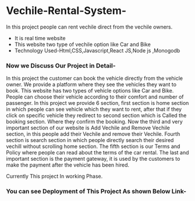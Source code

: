 # Vechile-Rental-System-
In this project people can rent vechile direct from the vechile owners.
<ul>
  <li> It is real time website</li>
  <li>This website two type of vechile option like Car and Bike</li>
  <li> Technology Used-Html,CSS,Javascript,React JS,Node js ,Monogodb</li>
</ul>
<h3>Now we Discuss Our Project in Detail-</h3>
<p>In this project the customer can book the vehicle directly from the vehicle owner. We provide a platform where they see the vehicles they want to book.
  This website has two types of vehicle options like Car and Bike. People can choose their vehicle according to their comfort and number of passenger. 
  In this project we provide 6 section, first section is home section in which people can see vehicle which they want to rent, after that if they click on specific vehicle
  they redirect to second section which is Called the booking section.
  Where they confirm the booking. Now the third and very important section of our website is Add Vechile and Remove Vechile section, in this people add their Vechile and remove their Vechile.
  Fourth section is search section in which people directly search their desired vechill without scrolling home section.
  The fifth section is our Terms and Policy where people can read about the terms of the car rental. 
  The last and important section is the payment gateway, it is used by the customers to make the payment after the vehicle has been hired.</p>
  Currently This project In working Phase.
<h3>You can see Deployment of This Project As shown Below Link-</h3>
  
